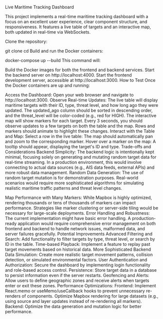 Live Maritime Tracking Dashboard

This project implements a real-time maritime tracking dashboard with a focus on an excellent user experience, clear component structure, and responsiveness. It features a live table of targets and an interactive map, both updated in real-time via WebSockets.

Clone the repository:

git clone <your-repository-url>
cd <your-repository-name>
Build and run the Docker containers:

docker-compose up --build
This command will:

Build the Docker images for both the frontend and backend services.
Start the backend server on http://localhost:4000.
Start the frontend development server, accessible at http://localhost:3000.
How to Test
Once the Docker containers are up and running:

Access the Dashboard: Open your web browser and navigate to http://localhost:3000.
Observe Real-time Updates:
The live table will display maritime targets with their ID, type, threat level, and how long ago they were updated. The updated_ago column should be sorted in descending order, and the threat_level will be color-coded (e.g., red for HIGH).
The interactive map will show markers for each target.
Every 3 seconds, you should observe updates to a few targets on both the table and the map. Rows and markers should animate to highlight these changes.
Interact with the Table and Map:
Select a row in the live table: The map should automatically pan and zoom to the corresponding marker.
Hover over a marker on the map: A tooltip should appear, displaying the target's ID and type.
Trade-offs and Considerations
Backend Simplicity: The backend logic is intentionally kept minimal, focusing solely on generating and mutating random target data for real-time streaming. In a production environment, this would involve connecting to actual data sources (e.g., AIS data feeds, external APIs) and more robust data management.
Random Data Generation: The use of random target mutation is for demonstration purposes. Real-world scenarios would require more sophisticated algorithms for simulating realistic maritime traffic patterns and threat level changes.

Map Performance with Many Markers: While Mapbox is highly optimized, rendering thousands or tens of thousands of markers can impact performance. Strategies like marker clustering or server-side tiling would be necessary for large-scale deployments.
Error Handling and Robustness: The current implementation might have basic error handling. A production-ready application would require comprehensive error management on both frontend and backend to handle network issues, malformed data, and server failures gracefully.
Potential Improvements
Advanced Filtering and Search: Add functionality to filter targets by type, threat level, or search by ID in the table.
Time-based Playback: Implement a feature to replay past target movements based on historical data.
More Sophisticated Backend Data Simulation: Create more realistic target movement patterns, collision detection, or simulated environmental factors.
User Authentication and Authorization: Secure the dashboard by implementing login functionality and role-based access control.
Persistence: Store target data in a database to persist information even if the server restarts.
Geofencing and Alerts: Allow users to define geographic zones and receive alerts when targets enter or exit these zones.
Performance Optimizations:
Frontend: Implement React.memo or useMemo/useCallback hooks to prevent unnecessary re-renders of components. Optimize Mapbox rendering for large datasets (e.g., using source and layer updates instead of re-rendering all markers).
Backend: Optimize the data generation and mutation logic for better performance.
 